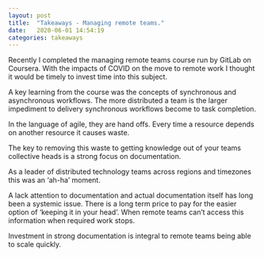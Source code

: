 ```yaml
---
layout: post
title:  "Takeaways - Managing remote teams."
date:   2020-06-01 14:54:19
categories: takeaways
---
```

Recently I completed the managing remote teams course run by GitLab on Coursera.  With the impacts of COVID on the move to remote work I thought it would be timely to invest time into this subject.

A key learning from the course was the concepts of synchronous and asynchronous workflows. The more distributed a team is the larger impediment to delivery synchronous workflows become to task completion.  

In the language of agile, they are hand offs.  Every time a resource depends on another resource  it causes waste.  

The key to removing this waste to getting knowledge out of your teams collective heads is a strong focus on documentation.  

As a leader of distributed technology teams across regions and timezones this was an ‘ah-ha’ moment.  

A lack attention to documentation and actual documentation itself has long been a systemic issue.  There is a long term price to pay for the easier option of ‘keeping it in your head’.  When remote teams can’t access this information when required work stops.  

Investment in strong documentation is integral to remote teams being able to scale quickly.    
